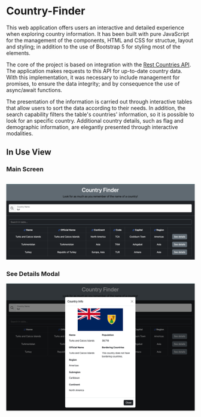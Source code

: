 # Country-Finder

This web application offers users an interactive and detailed experience when exploring country information. It has been built with pure JavaScript for the management of the components, HTML and CSS for structue, layout and styling; in addition to the use of Bootstrap 5 for styling most of the elements.

The core of the project is based on integration with the [Rest Countries API](https://restcountries.com/). The application makes requests to this API for up-to-date country data. With this implementation, it was necessary to include management for promises, to ensure the data integrity; and by consequence the use of async/await functions.

The presentation of the information is carried out through interactive tables that allow users to sort the data according to their needs. In addition, the search capability filters the table's countries' information, so it is possible to look for an specific country. Additional country details, such as flag and demographic information, are elegantly presented through interactive modalities.


## In Use View
### Main Screen
![Main Screen](/app/img/inUse.png)
---
### See Details Modal
![Main Screen](/app/img/inUseDetails.png)

